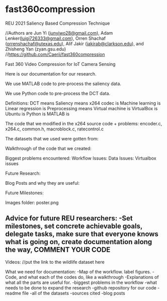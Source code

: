 # fast360compression
REU 2021 Saliency Based Compression Technique

//Authors are Jun Yi (junyiwo28@gmail.com), Adam Lenker(luigi726333@gmail.com), Orren Shachaf (orrenshachaf@utexas.edu), Alif Jakir (jakirab@clarkson.edu), and Zhisheng Yan (zyan.gsu.edu)
//https://github.com/Caerii/fast360compression

Fast 360 Video Compression for IoT Camera Sensing

Here is our documentation for our research.

We use MATLAB code to pre-process the saliency data.

We use Python code to pre-process the DCT data.

Definitions:
DCT means
Saliency means
x264 codec is
Machine learning is
Linear regression is
Preprocessing means
Virtual machine is
VirtualBox is
Ubuntu is
Python is
MATLAB is



The code that we modified in the x264 source code + problems:
encoder.c, x264.c, common.h, macroblock.c, ratecontrol.c

The datasets that we used were gotten from:

Walkthrough of the code that we created:

Biggest problems encountered:
Workflow Issues:
Data Issues:
Virtualbox issues

Future Research:

Blog Posts and why they are useful:

Future Milestones:

Images folder:
poster.png

Advice for future REU researchers:
-Set milestones, set concrete achievable goals, delegate tasks, make sure that everyone knows what is going on, create documentation along the way, COMMENT YOUR CODE
-

Videos:
//put the link to the wildlife dataset here


What we need for documentation:
-Map of the workflow. label figures.
-Code, and what each of the codes do, like a walkthrough
-Explanations of what all the parts are useful for.
-biggest problems in the workflow
-what needs to be done to expand the research
-github repository for our code
-readme file
-all of the datasets
-sources cited
-blog posts
